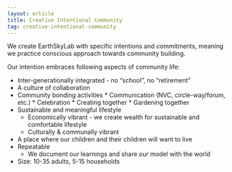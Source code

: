 ```yaml
---
layout: article
title: Creative Intentional Community
tag: creative-intentional-community
---
```

We create EarthSkyLab with specific intentions and commitments, meaning we practice conscious approach towards community building. 

Our intention embraces following aspects of community life:

*	Inter-generationally integrated - no “school”, no “retirement”
*	A culture of collaboration
*    Community bonding activities
	*	Communication (NVC, circle-way/forum, etc.)
	*	Celebration
	*	Creating together
	*	Gardening together
*	Sustainable and meaningful lifestyle
	*	Economically vibrant - we create wealth for sustainable and comfortable lifestyle
	*	Culturally & communally vibrant
 *	A place where our children and their children will want to live 
*	Repeatable
	*	We document our learnings and share our model with the world
*	Size: 10-35 adults, 5-15 households
